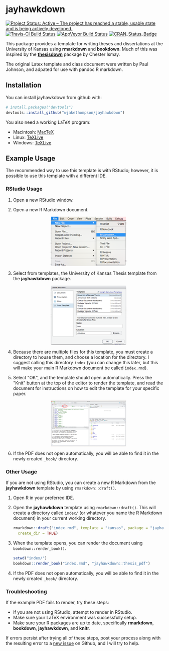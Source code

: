 
<!-- README.md is generated from README.Rmd. Please edit that file -->
jayhawkdown
===========

[![Project Status: Active – The project has reached a stable, usable state and is being actively developed.](http://www.repostatus.org/badges/latest/active.svg)](http://www.repostatus.org/#active) [![Travis-CI Build Status](https://travis-ci.org/wjakethompson/jayhawkdown.svg?branch=master)](https://travis-ci.org/wjakethompson/jayhawkdown) [![AppVeyor Build Status](https://ci.appveyor.com/api/projects/status/github/wjakethompson/jayhawkdown?branch=master&svg=true)](https://ci.appveyor.com/project/wjakethompson/jayhawkdown) [![CRAN\_Status\_Badge](http://www.r-pkg.org/badges/version/jayhawkdown)](http://cran.r-project.org/package=jayhawkdown)

This package provides a template for writing theses and dissertations at the University of Kansas using **rmarkdown** and **bookdown**. Much of this was inspired by the [**thesisdown**](https://github.com/ismayc/thesisdown) package by Chester Ismay.

The original Latex template and class document were written by Paul Johnson, and adpated for use with pandoc R markdown.

Installation
------------

You can install jayhawkdown from github with:

``` r
# install.packages("devtools")
devtools::install_github("wjakethompson/jayhawkdown")
```

You also need a working LaTeX program:

-   Macintosh: [MacTeX](https://tug.org/mactex/mactex-download.html)
-   Linux: [TeXLive](https://www.tug.org/texlive/acquire-netinstall.html)
-   Windows: [TeXLive](https://www.tug.org/texlive/windows.html)

Example Usage
-------------

The recommended way to use this template is with RStudio; however, it is possible to use this template with a different IDE.

### RStudio Usage

1.  Open a new RStudio window.
2.  Open a new R Markdown document.

    <img src="README/rmarkdown.png" width="50%" style="display: block; margin: auto;" />

3.  Select from templates, the University of Kansas Thesis template from the **jayhawkdown** package.

    <img src="README/select-template.png" width="50%" style="display: block; margin: auto;" />

4.  Because there are multiple files for this template, you must create a directory to house them, and choose a location for the directory. I suggest calling this directory `index` (you can change this later, but this will make your main R Markdown document be called `index.rmd`).
5.  Select "OK", and the template should open automatically. Press the "Knit" button at the top of the editor to render the template, and read the document for instructions on how to edit the template for your specific paper.

    <img src="README/knit.png" width="50%" style="display: block; margin: auto;" />

6.  If the PDF does not open automatically, you will be able to find it in the newly created `_book/` directory.

### Other Usage

If you are not using RStudio, you can create a new R Markdown from the **jayhawkdown** template by using `rmarkdown::draft()`.

1.  Open R in your preferred IDE.
2.  Open the **jayhawkdown** template using `rmarkdown::draft()`. This will create a directory called `index/` (or whatever you name the R Markdown document) in your current working directory.

    ``` r
    rmarkdown::draft("index.rmd", template = "kansas", package = "jayhawkdown",
      create_dir = TRUE)
    ```

3.  When the template opens, you can render the document using `bookdown::render_book()`.

    ``` r
    setwd("index/")
    bookdown::render_book("index.rmd", "jayhawkdown::thesis_pdf")
    ```

4.  If the PDF does not open automatically, you will be able to find it in the newly created `_book/` directory.

### Troubleshooting

If the example PDF fails to render, try these steps:

-   If you are not using RStudio, attempt to render in RStudio.
-   Make sure your LaTeX environment was successfully setup.
-   Make sure your R packages are up to date, specifically **rmarkdown**, **bookdown**, **jayhawkdown**, and **knitr**.

If errors persist after trying all of these steps, post your process along with the resulting error to a [new issue](https://github.com/wjakethompson/jayhawkdown/issues) on Github, and I will try to help.
